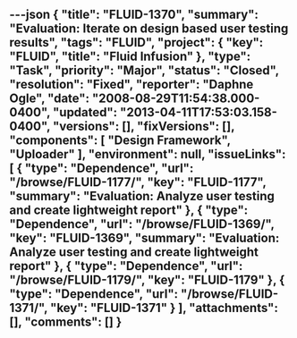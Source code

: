 ---json
{
  "title": "FLUID-1370",
  "summary": "Evaluation:  Iterate on design based user testing results",
  "tags": "FLUID",
  "project": {
    "key": "FLUID",
    "title": "Fluid Infusion"
  },
  "type": "Task",
  "priority": "Major",
  "status": "Closed",
  "resolution": "Fixed",
  "reporter": "Daphne Ogle",
  "date": "2008-08-29T11:54:38.000-0400",
  "updated": "2013-04-11T17:53:03.158-0400",
  "versions": [],
  "fixVersions": [],
  "components": [
    "Design Framework",
    "Uploader"
  ],
  "environment": null,
  "issueLinks": [
    {
      "type": "Dependence",
      "url": "/browse/FLUID-1177/",
      "key": "FLUID-1177",
      "summary": "Evaluation: Analyze user testing and create lightweight report"
    },
    {
      "type": "Dependence",
      "url": "/browse/FLUID-1369/",
      "key": "FLUID-1369",
      "summary": "Evaluation: Analyze user testing and create lightweight report"
    },
    {
      "type": "Dependence",
      "url": "/browse/FLUID-1179/",
      "key": "FLUID-1179"
    },
    {
      "type": "Dependence",
      "url": "/browse/FLUID-1371/",
      "key": "FLUID-1371"
    }
  ],
  "attachments": [],
  "comments": []
}
---

        
